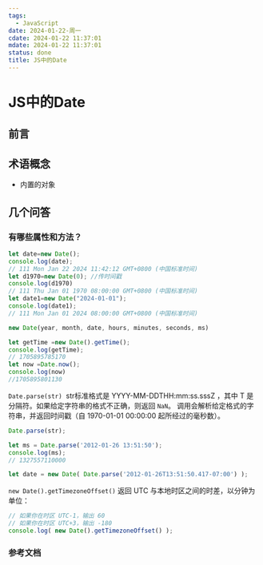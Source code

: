 ```yaml
---
tags:
  - JavaScript
date: 2024-01-22-周一
cdate: 2024-01-22 11:37:01
mdate: 2024-01-22 11:37:01
status: done
title: JS中的Date
---
```

# JS中的Date
## 前言

## 术语概念
- 内置的对象
## 几个问答

###  有哪些属性和方法？
```javascript
let date=new Date();
console.log(date);
// 111 Mon Jan 22 2024 11:42:12 GMT+0800 (中国标准时间)
let d1970=new Date(0); //传时间戳
console.log(d1970)
// 111 Thu Jan 01 1970 08:00:00 GMT+0800 (中国标准时间)
let date1=new Date("2024-01-01");
console.log(date1);
// 111 Mon Jan 01 2024 08:00:00 GMT+0800 (中国标准时间)

new Date(year, month, date, hours, minutes, seconds, ms)

let getTime =new Date().getTime();
console.log(getTime);
// 1705895785170
let now =Date.now();
console.log(now)
//1705895801130

```
`Date.parse(str)` 
str标准格式是  YYYY-MM-DDTHH:mm:ss.sssZ ，其中 T 是分隔符。如果给定字符串的格式不正确，则返回 `NaN`。
调用会解析给定格式的字符串，并返回时间戳（自 1970-01-01 00:00:00 起所经过的毫秒数）。
```javascript [1]
Date.parse(str); 

let ms = Date.parse('2012-01-26 13:51:50'); 
console.log(ms); 
// 1327557110000

let date = new Date( Date.parse('2012-01-26T13:51:50.417-07:00') );
```

`new Date().getTimezoneOffset()` 返回 UTC 与本地时区之间的时差，以分钟为单位：
```javascript
// 如果你在时区 UTC-1，输出 60
// 如果你在时区 UTC+3，输出 -180
console.log( new Date().getTimezoneOffset() );
```
### 参考文档

